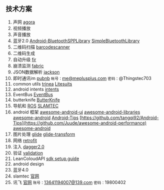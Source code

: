 ## 技术方案
1. 声网 [agora](http://cn.agora.io/)
2. 视频播放
3. 声音播放
4. 蓝牙2.0 [Android-BluetoothSPPLibrary](https://github.com/akexorcist/Android-BluetoothSPPLibrary) [SimpleBluetoothLibrary](https://github.com/DeveloperPaul123/SimpleBluetoothLibrary)
5. 二维码扫描 [barcodescanner](https://github.com/dm77/barcodescanner)
6. 二维码生成
7. 自动升级 [fir](http://bughd.com/doc/ios-version-update)
8. 崩溃监测 [fabric](https://www.fabric.io)
9. JSON数据解析 [jackson](https://github.com/FasterXML/jackson)
10. 即时通讯im [pubnb](https://www.pubnub.com/) `帐号：`me@meplusplus.com `密码：`@Thingstec703
11. common utils [trinea](https://github.com/Trinea/android-common) [Litesuits](http://litesuits.com/)
12. android intents [intents](https://github.com/marvinlabs/android-intents)
13. EventBus [EventBus](https://github.com/greenrobot/EventBus)
14. butterknife [ButterKnife](https://github.com/JakeWharton/butterknife)
15. 导航和 [ROS](http://www.ros.org/) [SLAMTEC](http://www.slamtec.com/)
16. android 框架 [awesome-android-ui](https://github.com/wasabeef/awesome-android-ui) [awesome-android-libraries](https://github.com/wasabeef/awesome-android-libraries) [awesome-android](https://github.com/snowdream/awesome-android) [Android-Tips](https://github.com/tangqi92/Android-Tips) [https://github.com/tangqi92/Android-Tips](https://github.com/Juude/awesome-android-performance) [awesome-android](https://github.com/JStumpp/awesome-android)
17. 图片处理 [glide](https://github.com/bumptech/glide) [glide-transform](https://github.com/wasabeef/glide-transformations)
18. 网络 [retrofit](http://square.github.io/retrofit/)
19. 注入 [dagger2.0](https://github.com/square/dagger)
20. 验证 [validation](https://github.com/ragunathjawahar/android-saripaar)
21. LeanColoudAPI [sdk setup](https://leancloud.cn/docs/sdk_setup-android.html),[guide](https://leancloud.cn/docs/android_guide.html)
22. android design
23. 蓝牙4.0
24. slamtec [官网](http://slamtec.com/cn/Lidar)
25. 讯飞 [官网](http://www.xfyun.cn/index.php/mycloud/app) `账号：`13641194007@139.com `密码：`19800402